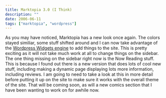 ```yaml
---
title: Marktopia 3.0 (I Think)
description: ""
date: 2006-06-11
tags: ["marktopia", "wordpress"]
---
```


As you may have noticed, Marktopia has a new look once again.  The colors stayed similiar, some stuff shifted around and I can now take advantage of the [Wordpress Widgets engine](https://automattic.com/code/widgets/) to add things to the site.  This is pretty exciting as it will not take much work at all to change things on the sidebar.  The one thing missing on the sidebar right now is the Now Reading stuff.  This is because I found out there is a new version that does lots of cool new stuff, including making a dynamic page displaying lots more information, including reviews.  I am going to need to take a look at this in more detail before putting it up on the site to make sure it works with the overall theme of the site.  That will be coming soon, as will a new comics section that I have been wanting to work on for awhile now.
